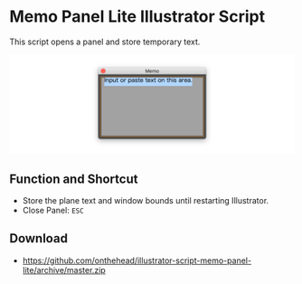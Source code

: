 # Memo Panel Lite Illustrator Script
This script opens a panel and store temporary text.

<img src="https://github.com/onthehead/illustrator-script-memo-panel-lite/blob/master/img/preview.png" alt="Preview Memo Panel Lite"/>

## Function and Shortcut

* Store the plane text and window bounds until restarting Illustrator.
* Close Panel: `ESC`


## Download

* https://github.com/onthehead/illustrator-script-memo-panel-lite/archive/master.zip
